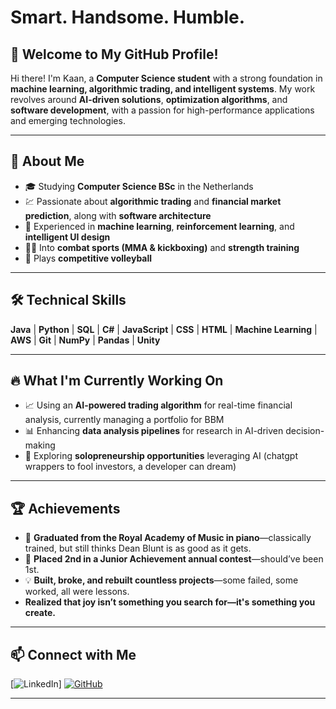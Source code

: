 # Smart. Handsome. Humble.  

## 👋 Welcome to My GitHub Profile!  

Hi there! I'm Kaan, a **Computer Science student** with a strong foundation in **machine learning, algorithmic trading, and intelligent systems**. My work revolves around **AI-driven solutions**, **optimization algorithms**, and **software development**, with a passion for high-performance applications and emerging technologies.  

---

## 🚀 About Me  

- 🎓 Studying **Computer Science BSc** in the Netherlands  
- 💹 Passionate about **algorithmic trading** and **financial market prediction**, along with **software architecture**  
- 🤖 Experienced in **machine learning**, **reinforcement learning**, and **intelligent UI design**  
- 🏋️‍♂️ Into **combat sports (MMA & kickboxing)** and **strength training**  
- 🏐 Plays **competitive volleyball**   

---

## 🛠️ Technical Skills  

**Java** | **Python** | **SQL** | **C#** | **JavaScript** | **CSS** | **HTML** | **Machine Learning** | **AWS** | **Git** | **NumPy** | **Pandas** | **Unity**  

---

## 🔥 What I'm Currently Working On  

- 📈 Using an **AI-powered trading algorithm** for real-time financial analysis, currently managing a portfolio for BBM  
- 📊 Enhancing **data analysis pipelines** for research in AI-driven decision-making  
- 🤝 Exploring **solopreneurship opportunities** leveraging AI (chatgpt wrappers to fool investors, a developer can dream)  

---

## 🏆 Achievements  

- 🎹 **Graduated from the Royal Academy of Music in piano**—classically trained, but still thinks Dean Blunt is as good as it gets.
- 🏅 **Placed 2nd in a Junior Achievement annual contest**—should’ve been 1st. 
- 💡 **Built, broke, and rebuilt countless projects**—some failed, some worked, all were lessons.  
- **Realized that joy isn’t something you search for—it's something you create.**  

---

## 📫 Connect with Me  

[![LinkedIn](https://img.shields.io/badge/LinkedIn-Connect-blue?style=flat&logo=linkedin)]
[![GitHub](https://img.shields.io/badge/GitHub-Follow-black?style=flat&logo=github)](https://github.com/MKBasaran)  

---
